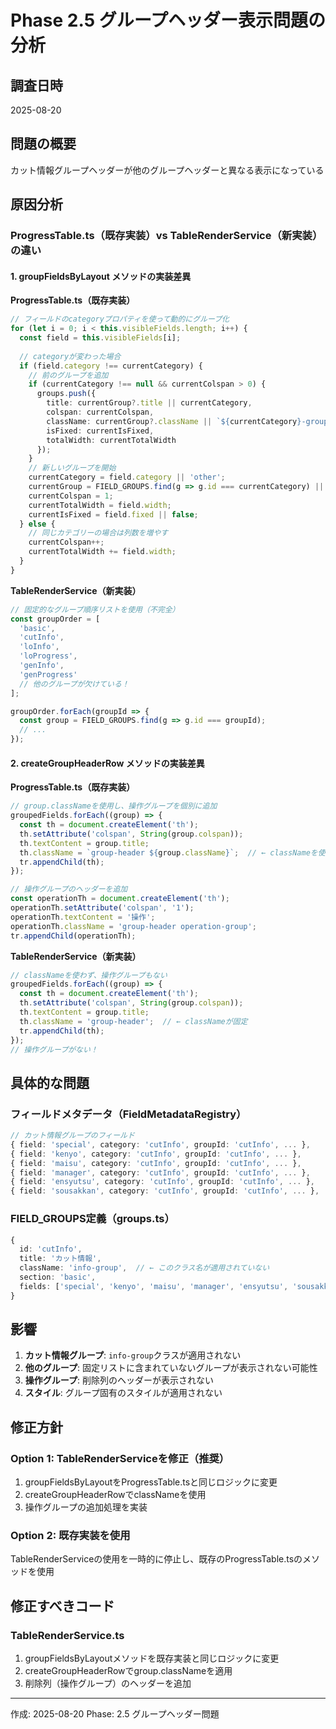 # Phase 2.5 グループヘッダー表示問題の分析

## 調査日時
2025-08-20

## 問題の概要
カット情報グループヘッダーが他のグループヘッダーと異なる表示になっている

## 原因分析

### ProgressTable.ts（既存実装）vs TableRenderService（新実装）の違い

#### 1. groupFieldsByLayout メソッドの実装差異

**ProgressTable.ts（既存実装）**
```typescript
// フィールドのcategoryプロパティを使って動的にグループ化
for (let i = 0; i < this.visibleFields.length; i++) {
  const field = this.visibleFields[i];
  
  // categoryが変わった場合
  if (field.category !== currentCategory) {
    // 前のグループを追加
    if (currentCategory !== null && currentColspan > 0) {
      groups.push({
        title: currentGroup?.title || currentCategory,
        colspan: currentColspan,
        className: currentGroup?.className || `${currentCategory}-group`,
        isFixed: currentIsFixed,
        totalWidth: currentTotalWidth
      });
    }
    // 新しいグループを開始
    currentCategory = field.category || 'other';
    currentGroup = FIELD_GROUPS.find(g => g.id === currentCategory) || null;
    currentColspan = 1;
    currentTotalWidth = field.width;
    currentIsFixed = field.fixed || false;
  } else {
    // 同じカテゴリーの場合は列数を増やす
    currentColspan++;
    currentTotalWidth += field.width;
  }
}
```

**TableRenderService（新実装）**
```typescript
// 固定的なグループ順序リストを使用（不完全）
const groupOrder = [
  'basic',
  'cutInfo', 
  'loInfo',
  'loProgress',
  'genInfo',
  'genProgress'
  // 他のグループが欠けている！
];

groupOrder.forEach(groupId => {
  const group = FIELD_GROUPS.find(g => g.id === groupId);
  // ...
});
```

#### 2. createGroupHeaderRow メソッドの実装差異

**ProgressTable.ts（既存実装）**
```typescript
// group.classNameを使用し、操作グループを個別に追加
groupedFields.forEach((group) => {
  const th = document.createElement('th');
  th.setAttribute('colspan', String(group.colspan));
  th.textContent = group.title;
  th.className = `group-header ${group.className}`;  // ← classNameを使用
  tr.appendChild(th);
});

// 操作グループのヘッダーを追加
const operationTh = document.createElement('th');
operationTh.setAttribute('colspan', '1');
operationTh.textContent = '操作';
operationTh.className = 'group-header operation-group';
tr.appendChild(operationTh);
```

**TableRenderService（新実装）**
```typescript
// classNameを使わず、操作グループもない
groupedFields.forEach((group) => {
  const th = document.createElement('th');
  th.setAttribute('colspan', String(group.colspan));
  th.textContent = group.title;
  th.className = 'group-header';  // ← classNameが固定
  tr.appendChild(th);
});
// 操作グループがない！
```

## 具体的な問題

### フィールドメタデータ（FieldMetadataRegistry）
```typescript
// カット情報グループのフィールド
{ field: 'special', category: 'cutInfo', groupId: 'cutInfo', ... },
{ field: 'kenyo', category: 'cutInfo', groupId: 'cutInfo', ... },
{ field: 'maisu', category: 'cutInfo', groupId: 'cutInfo', ... },
{ field: 'manager', category: 'cutInfo', groupId: 'cutInfo', ... },
{ field: 'ensyutsu', category: 'cutInfo', groupId: 'cutInfo', ... },
{ field: 'sousakkan', category: 'cutInfo', groupId: 'cutInfo', ... },
```

### FIELD_GROUPS定義（groups.ts）
```typescript
{
  id: 'cutInfo',
  title: 'カット情報',
  className: 'info-group',  // ← このクラス名が適用されていない
  section: 'basic',
  fields: ['special', 'kenyo', 'maisu', 'manager', 'ensyutsu', 'sousakkan']
}
```

## 影響

1. **カット情報グループ**: `info-group`クラスが適用されない
2. **他のグループ**: 固定リストに含まれていないグループが表示されない可能性
3. **操作グループ**: 削除列のヘッダーが表示されない
4. **スタイル**: グループ固有のスタイルが適用されない

## 修正方針

### Option 1: TableRenderServiceを修正（推奨）
1. groupFieldsByLayoutをProgressTable.tsと同じロジックに変更
2. createGroupHeaderRowでclassNameを使用
3. 操作グループの追加処理を実装

### Option 2: 既存実装を使用
TableRenderServiceの使用を一時的に停止し、既存のProgressTable.tsのメソッドを使用

## 修正すべきコード

### TableRenderService.ts
1. groupFieldsByLayoutメソッドを既存実装と同じロジックに変更
2. createGroupHeaderRowでgroup.classNameを適用
3. 削除列（操作グループ）のヘッダーを追加

---
作成: 2025-08-20
Phase: 2.5 グループヘッダー問題